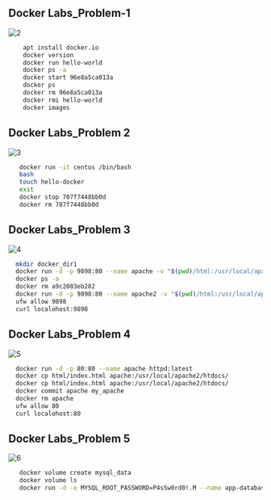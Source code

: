 ## Docker Labs_Problem-1

![2](https://user-images.githubusercontent.com/128603198/228682380-e8dbe657-a99d-430d-8347-79aee277fc82.png)

``` bash
    apt install docker.io
    docker version
    docker run hello-world
    docker ps -a
    docker start 96e8a5ca013a
    docker ps
    docker rm 96e8a5ca013a
    docker rmi hello-world
    docker images
```

##  Docker Labs_Problem 2
![3](https://user-images.githubusercontent.com/128603198/228682423-c0956638-c6b7-49e1-9a96-b60a62c72ef8.png)


``` bash
   docker run -it centos /bin/bash
   bash
   touch hello-docker
   exit
   docker stop 707f7448bb0d
   docker rm 707f7448bb0d

```

## Docker Labs_Problem 3
![4](https://user-images.githubusercontent.com/128603198/228682492-e2d46d79-cec5-47f1-843f-d53a8a3459a8.png)


``` bash
  mkdir docker_dir1
  docker run -d -p 9898:80 --name apache -v "$(pwd)/html:/usr/local/apache2/htdocs/" httpd:latest
  docker ps -a
  docker rm a9c2083eb282
  docker run -d -p 9898:80 --name apache2 -v "$(pwd)/html:/usr/local/apache2/htdocs/" httpd:latest
  ufw allow 9898
  curl localohost:9898
```


## Docker  Labs_Problem 4
![5](https://user-images.githubusercontent.com/128603198/228682525-653f43ad-13f3-481b-8b16-a5121960146e.png)

``` bash
  docker run -d -p 80:80 --name apache httpd:latest
  docker cp html/index.html apache:/usr/local/apache2/htdocs/
  docker cp html/index.html apache:/usr/local/apache2/htdocs/
  docker commit apache my_apache
  docker rm apache
  ufw allow 80
  curl localohost:80
```

## Docker Labs_Problem 5
![6](https://user-images.githubusercontent.com/128603198/228682536-f6886923-06e5-46ca-aad6-d41f0505fc44.png)

``` bash
   docker volume create mysql_data
   docker volume ls
   docker run -d -e MYSQL_ROOT_PASSWORD=P4sSw0rd0!.M --name app-database -v mysql_data:/var/lib/mysql mysql:latest
   
```
